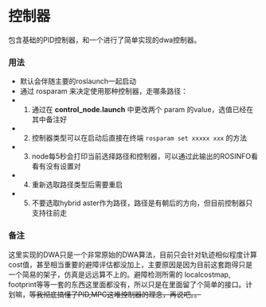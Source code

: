 # 控制器
包含基础的PID控制器，和一个进行了简单实现的dwa控制器。
### 用法
- 默认会伴随主要的roslaunch一起启动
- 通过 rosparam 来决定使用那种控制器，走哪条路径：
- 1. 通过在 **control_node.launch** 中更改两个 param 的value，选值已经在其中备注好
- 2. 控制器类型可以在启动后直接在终端 `rosparam set xxxxx xxx` 的方法
- 3. node每5秒会打印当前选择路径和控制器，可以通过此输出的ROSINFO看看有没有设置对
- 4. 重新选取路径类型后需要重启
- 5. 不要选取hybrid aster作为路径，路径是有朝后的方向，但目前控制器只支持往前走
### 备注
这里实现的DWA只是一个非常原始的DWA算法，目前只会针对轨迹相似程度计算cost值，甚至相当重要的避障评估都没加上，主要原因是因为目前这套跑得只是一个简易的架子，仿真是远远算不上的。避障检测所需的 localcostmap, footprint等等一套的东西这里面都没有，所以只是在里面留了个简单的接口。计划嘛，~~等我彻底搞懂了PID,MPC这堆控制器的理念，再说吧。。~~
